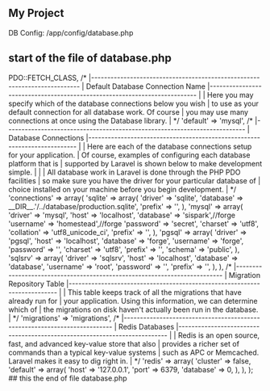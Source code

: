 ## My Project

DB Config: /app/config/database.php
## start of the file of database.php
<?php

return array(

	/*
	|--------------------------------------------------------------------------
	| PDO Fetch Style
	|--------------------------------------------------------------------------
	|
	| By default, database results will be returned as instances of the PHP
	| stdClass object; however, you may desire to retrieve records in an
	| array format for simplicity. Here you can tweak the fetch style.
	|
	*/

	'fetch' => PDO::FETCH_CLASS,

	/*
	|--------------------------------------------------------------------------
	| Default Database Connection Name
	|--------------------------------------------------------------------------
	|
	| Here you may specify which of the database connections below you wish
	| to use as your default connection for all database work. Of course
	| you may use many connections at once using the Database library.
	|
	*/

	'default' => 'mysql',

	/*
	|--------------------------------------------------------------------------
	| Database Connections
	|--------------------------------------------------------------------------
	|
	| Here are each of the database connections setup for your application.
	| Of course, examples of configuring each database platform that is
	| supported by Laravel is shown below to make development simple.
	|
	|
	| All database work in Laravel is done through the PHP PDO facilities
	| so make sure you have the driver for your particular database of
	| choice installed on your machine before you begin development.
	|
	*/

	'connections' => array(

		'sqlite' => array(
			'driver'   => 'sqlite',
			'database' => __DIR__.'/../database/production.sqlite',
			'prefix'   => '',
		),

		'mysql' => array(
			'driver'    => 'mysql',
			'host'      => 'localhost',
			'database'  => 'sispark',//forge
			'username'  => 'homestead',//forge
			'password'  => 'secret',
			'charset'   => 'utf8',
			'collation' => 'utf8_unicode_ci',
			'prefix'    => '',
		),

		'pgsql' => array(
			'driver'   => 'pgsql',
			'host'     => 'localhost',
			'database' => 'forge',
			'username' => 'forge',
			'password' => '',
			'charset'  => 'utf8',
			'prefix'   => '',
			'schema'   => 'public',
		),

		'sqlsrv' => array(
			'driver'   => 'sqlsrv',
			'host'     => 'localhost',
			'database' => 'database',
			'username' => 'root',
			'password' => '',
			'prefix'   => '',
		),

	),

	/*
	|--------------------------------------------------------------------------
	| Migration Repository Table
	|--------------------------------------------------------------------------
	|
	| This table keeps track of all the migrations that have already run for
	| your application. Using this information, we can determine which of
	| the migrations on disk haven't actually been run in the database.
	|
	*/

	'migrations' => 'migrations',

	/*
	|--------------------------------------------------------------------------
	| Redis Databases
	|--------------------------------------------------------------------------
	|
	| Redis is an open source, fast, and advanced key-value store that also
	| provides a richer set of commands than a typical key-value systems
	| such as APC or Memcached. Laravel makes it easy to dig right in.
	|
	*/

	'redis' => array(

		'cluster' => false,

		'default' => array(
			'host'     => '127.0.0.1',
			'port'     => 6379,
			'database' => 0,
		),

	),

);
## this the end of file database.php